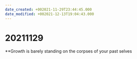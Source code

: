 ```yaml
---
date_created: +002021-11-29T23:44:45.000
date_modified: +002021-12-13T19:04:43.000
---
```


# 20211129

**Growth is barely standing on the corpses of your past selves
